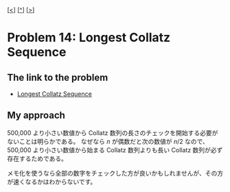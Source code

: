 \[[<](./p0013.md)] \[[^](../README_ja.md)] \[[>](./p0015.md)]

# Problem 14: Longest Collatz Sequence

## The link to the problem

- [Longest Collatz Sequence](https://projecteuler.net/problem=14)

## My approach

500,000 より小さい数値から Collatz 数列の長さのチェックを開始する必要がないことは明らかである。
なぜなら $n$ が偶数だと次の数値が $n/2$ なので、500,000 より小さい数値から始まる Collatz 数列よりも長い Collatz 数列が必ず存在するためである。

メモ化を使うなら全部の数字をチェックした方が良いかもしれませんが、その方が速くなるかはわからないです。


